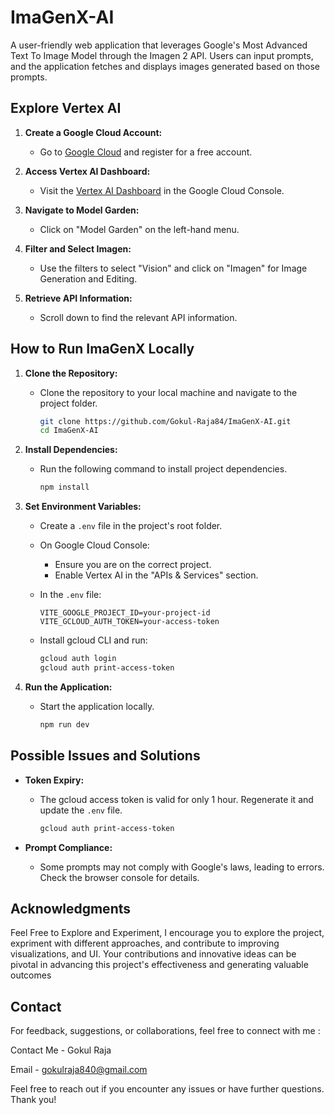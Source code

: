 
# ImaGenX-AI

A user-friendly web application that leverages Google's Most Advanced Text To Image Model through the Imagen 2 API. Users can input prompts, and the application fetches and displays images generated based on those prompts.

## Explore Vertex AI

1. **Create a Google Cloud Account:**
   - Go to [Google Cloud](https://cloud.google.com/) and register for a free account.

2. **Access Vertex AI Dashboard:**
   - Visit the [Vertex AI Dashboard](https://console.cloud.google.com/vertex-ai) in the Google Cloud Console.
   
3. **Navigate to Model Garden:**
   - Click on "Model Garden" on the left-hand menu.

4. **Filter and Select Imagen:**
   - Use the filters to select "Vision" and click on "Imagen" for Image Generation and Editing.

5. **Retrieve API Information:**
   - Scroll down to find the relevant API information.

## How to Run ImaGenX Locally

1. **Clone the Repository:**
   - Clone the repository to your local machine and navigate to the project folder.
     ```bash
     git clone https://github.com/Gokul-Raja84/ImaGenX-AI.git
     cd ImaGenX-AI
     ```

2. **Install Dependencies:**
   - Run the following command to install project dependencies.
     ```bash
     npm install
     ```

3. **Set Environment Variables:**
   - Create a `.env` file in the project's root folder.

   - On Google Cloud Console:
     - Ensure you are on the correct project.
     - Enable Vertex AI in the "APIs & Services" section.

   - In the `.env` file:
     ```env
     VITE_GOOGLE_PROJECT_ID=your-project-id
     VITE_GCLOUD_AUTH_TOKEN=your-access-token
     ```

   - Install gcloud CLI and run:
     ```bash
     gcloud auth login
     gcloud auth print-access-token
     ```

4. **Run the Application:**
   - Start the application locally.
     ```bash
     npm run dev
     ```

## Possible Issues and Solutions

- **Token Expiry:**
  - The gcloud access token is valid for only 1 hour. Regenerate it and update the `.env` file.
    ```bash
    gcloud auth print-access-token
    ```

- **Prompt Compliance:**
  - Some prompts may not comply with Google's laws, leading to errors. Check the browser console for details.

## Acknowledgments
Feel Free to Explore and Experiment, I encourage you to explore the project, expriment with different approaches, and contribute to improving visualizations, and UI. Your contributions and innovative ideas can be pivotal in advancing this project's effectiveness and generating valuable outcomes


## Contact
For feedback, suggestions, or collaborations, feel free to connect with me :

Contact Me - Gokul Raja

Email - gokulraja840@gmail.com

Feel free to reach out if you encounter any issues or have further questions. Thank you!
